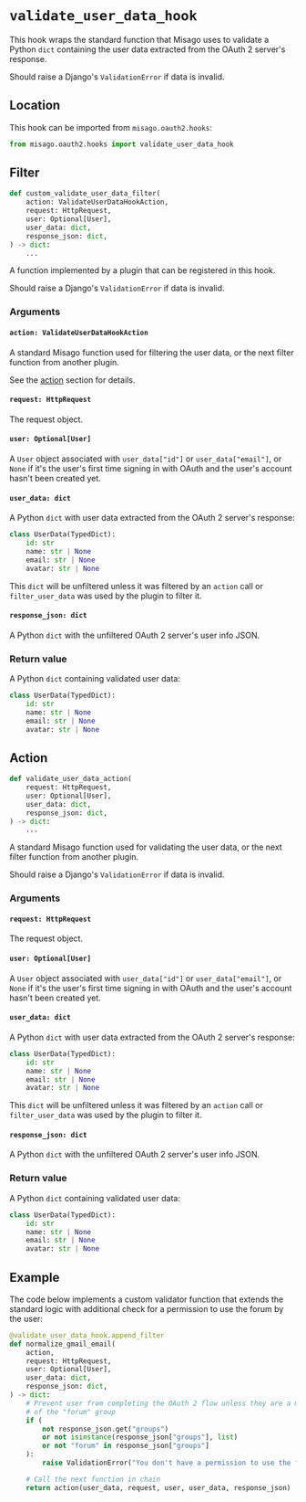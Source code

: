 # `validate_user_data_hook`

This hook wraps the standard function that Misago uses to validate a Python `dict` containing the user data extracted from the OAuth 2 server's response.

Should raise a Django's `ValidationError` if data is invalid.


## Location

This hook can be imported from `misago.oauth2.hooks`:

```python
from misago.oauth2.hooks import validate_user_data_hook
```


## Filter

```python
def custom_validate_user_data_filter(
    action: ValidateUserDataHookAction,
    request: HttpRequest,
    user: Optional[User],
    user_data: dict,
    response_json: dict,
) -> dict:
    ...
```

A function implemented by a plugin that can be registered in this hook.

Should raise a Django's `ValidationError` if data is invalid.


### Arguments

#### `action: ValidateUserDataHookAction`

A standard Misago function used for filtering the user data, or the next filter function from another plugin.

See the [action](#action) section for details.


#### `request: HttpRequest`

The request object.


#### `user: Optional[User]`

A `User` object associated with `user_data["id"]` or `user_data["email"]`, or `None` if it's the user's first time signing in with OAuth and the user's account hasn't been created yet.


#### `user_data: dict`

A Python `dict` with user data extracted from the OAuth 2 server's response:

```python
class UserData(TypedDict):
    id: str
    name: str | None
    email: str | None
    avatar: str | None
```

This `dict` will be unfiltered unless it was filtered by an `action` call or `filter_user_data` was used by the plugin to filter it.


#### `response_json: dict`

A Python `dict` with the unfiltered OAuth 2 server's user info JSON.


### Return value

A Python `dict` containing validated user data:

```python
class UserData(TypedDict):
    id: str
    name: str | None
    email: str | None
    avatar: str | None
```


## Action

```python
def validate_user_data_action(
    request: HttpRequest,
    user: Optional[User],
    user_data: dict,
    response_json: dict,
) -> dict:
    ...
```

A standard Misago function used for validating the user data, or the next filter function from another plugin.

Should raise a Django's `ValidationError` if data is invalid.


### Arguments

#### `request: HttpRequest`

The request object.


#### `user: Optional[User]`

A `User` object associated with `user_data["id"]` or `user_data["email"]`, or `None` if it's the user's first time signing in with OAuth and the user's account hasn't been created yet.


#### `user_data: dict`

A Python `dict` with user data extracted from the OAuth 2 server's response:

```python
class UserData(TypedDict):
    id: str
    name: str | None
    email: str | None
    avatar: str | None
```

This `dict` will be unfiltered unless it was filtered by an `action` call or `filter_user_data` was used by the plugin to filter it.


#### `response_json: dict`

A Python `dict` with the unfiltered OAuth 2 server's user info JSON.


### Return value

A Python `dict` containing validated user data:

```python
class UserData(TypedDict):
    id: str
    name: str | None
    email: str | None
    avatar: str | None
```


## Example

The code below implements a custom validator function that extends the standard logic with additional check for a permission to use the forum by the user:

```python
@validate_user_data_hook.append_filter
def normalize_gmail_email(
    action,
    request: HttpRequest,
    user: Optional[User],
    user_data: dict,
    response_json: dict,
) -> dict:
    # Prevent user from completing the OAuth 2 flow unless they are a member
    # of the "forum" group
    if (
        not response_json.get("groups")
        or not isinstance(response_json["groups"], list)
        or not "forum" in response_json["groups"]
    ):
        raise ValidationError("You don't have a permission to use the forums.")

    # Call the next function in chain
    return action(user_data, request, user, user_data, response_json)
```